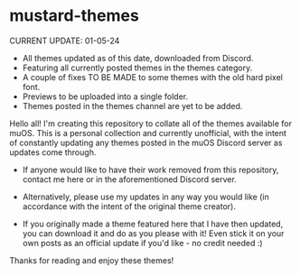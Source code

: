 # mustard-themes

CURRENT UPDATE: 01-05-24
- All themes updated as of this date, downloaded from Discord.
- Featuring all currently posted themes in the themes category.
- A couple of fixes TO BE MADE to some themes with the old hard pixel font.
- Previews to be uploaded into a single folder.
- Themes posted in the themes channel are yet to be added.
  
Hello all! I'm creating this repository to
collate all of the themes available for muOS.
This is a personal collection and currently
unofficial, with the intent of constantly
updating any themes posted in the muOS Discord
server as updates come through.

- If anyone would like to have their work
removed from this repository, contact me here
or in the aforementioned Discord server.

- Alternatively, please use my updates in any
way you would like (in accordance with the
intent of the original theme creator).

- If you originally made a theme featured here 
that I have then updated, you can download it
and do as you please with it! Even stick it
on your own posts as an official update if
you'd like - no credit needed :)

Thanks for reading and enjoy these themes!
